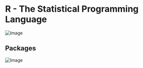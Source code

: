 # R - The Statistical Programming Language
![Image](https://cran.r-project.org/Rlogo.svg)

## Packages
![Image](https://miro.medium.com/max/1400/1*Jh-R8Yqr7g9knYVYVmd7qQ.png)
